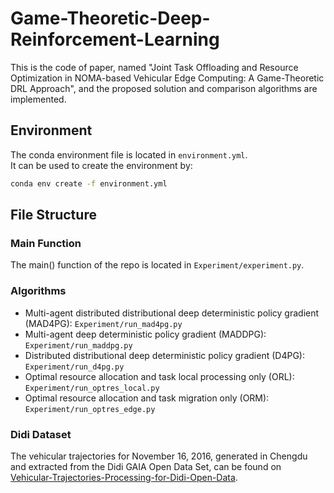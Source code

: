 # Game-Theoretic-Deep-Reinforcement-Learning

This is the code of paper, named "Joint Task Offloading and Resource Optimization in NOMA-based Vehicular Edge Computing: A Game-Theoretic DRL Approach", and the proposed solution and comparison algorithms are implemented.

## Environment
The conda environment file is located in `environment.yml`.    
It can be used to create the environment by:    
```bash
conda env create -f environment.yml
```

## File Structure

### Main Function
The main() function of the repo is located in `Experiment/experiment.py`.

### Algorithms

- Multi-agent distributed distributional deep deterministic policy gradient (MAD4PG): `Experiment/run_mad4pg.py`
- Multi-agent deep deterministic policy gradient (MADDPG): `Experiment/run_maddpg.py`
- Distributed distributional deep deterministic policy gradient (D4PG): `Experiment/run_d4pg.py`
- Optimal resource allocation and task local processing only (ORL): `Experiment/run_optres_local.py`
- Optimal resource allocation and task migration only (ORM): `Experiment/run_optres_edge.py`

### Didi Dataset

The vehicular trajectories for November 16, 2016, generated in Chengdu and extracted from the Didi GAIA Open Data Set, can be found on [Vehicular-Trajectories-Processing-for-Didi-Open-Data](在上一层文件夹中).

